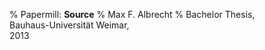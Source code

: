 % Papermill: **Source**
% Max F. Albrecht
% Bachelor Thesis, \
  Bauhaus-Universität Weimar, \
  2013


<!-- This is intentionally empty to prevent recursion. -->